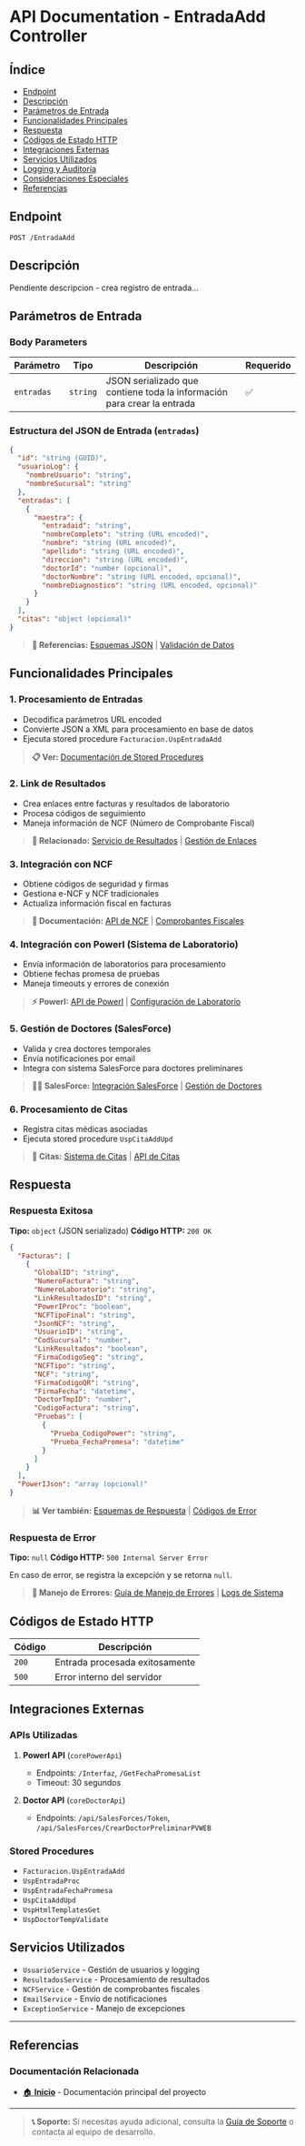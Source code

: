 # API Documentation - EntradaAdd Controller

## Índice
- [Endpoint](#endpoint)
- [Descripción](#descripción)
- [Parámetros de Entrada](#parámetros-de-entrada)
- [Funcionalidades Principales](#funcionalidades-principales)
- [Respuesta](#respuesta)
- [Códigos de Estado HTTP](#códigos-de-estado-http)
- [Integraciones Externas](#integraciones-externas)
- [Servicios Utilizados](#servicios-utilizados)
- [Logging y Auditoría](#logging-y-auditoría)
- [Consideraciones Especiales](#consideraciones-especiales)
- [Referencias](#referencias)

## Endpoint
```http
POST /EntradaAdd
```

## Descripción
Pendiente descripcion - crea registro de entrada...

## Parámetros de Entrada

### Body Parameters
| Parámetro | Tipo | Descripción | Requerido |
|-----------|------|-------------|-----------|
| `entradas` | `string` | JSON serializado que contiene toda la información para crear la entrada | ✅ |

### Estructura del JSON de Entrada (`entradas`)
```json
{
  "id": "string (GUID)",
  "usuarioLog": {
    "nombreUsuario": "string",
    "nombreSucursal": "string"
  },
  "entradas": [
    {
      "maestra": {
        "entradaid": "string",
        "nombreCompleto": "string (URL encoded)",
        "nombre": "string (URL encoded)",
        "apellido": "string (URL encoded)",
        "direccion": "string (URL encoded)",
        "doctorId": "number (opcional)",
        "doctorNombre": "string (URL encoded, opcional)",
        "nombreDiagnostico": "string (URL encoded, opcional)"
      }
    }
  ],
  "citas": "object (opcional)"
}
```

> **📖 Referencias:** [Esquemas JSON](./schemas/entrada-request.json) | [Validación de Datos](./validation-rules.md)

## Funcionalidades Principales

### 1. Procesamiento de Entradas
- Decodifica parámetros URL encoded
- Convierte JSON a XML para procesamiento en base de datos  
- Ejecuta stored procedure `Facturacion.UspEntradaAdd`

> **📋 Ver:** [Documentación de Stored Procedures](./database/stored-procedures.md#uspentradaadd)

### 2. Link de Resultados
- Crea enlaces entre facturas y resultados de laboratorio
- Procesa códigos de seguimiento
- Maneja información de NCF (Número de Comprobante Fiscal)

> **🔗 Relacionado:** [Servicio de Resultados](./services/resultados-service.md) | [Gestión de Enlaces](./linking-system.md)

### 3. Integración con NCF
- Obtiene códigos de seguridad y firmas
- Gestiona e-NCF y NCF tradicionales  
- Actualiza información fiscal en facturas

> **💼 Documentación:** [API de NCF](./integrations/ncf-service.md) | [Comprobantes Fiscales](./fiscal/ncf-guide.md)

### 4. Integración con PowerI (Sistema de Laboratorio)
- Envía información de laboratorios para procesamiento
- Obtiene fechas promesa de pruebas
- Maneja timeouts y errores de conexión

> **⚡ PowerI:** [API de PowerI](./integrations/poweri-api.md) | [Configuración de Laboratorio](./lab-system/poweri-setup.md)

### 5. Gestión de Doctores (SalesForce)
- Valida y crea doctores temporales
- Envía notificaciones por email
- Integra con sistema SalesForce para doctores preliminares

> **👨‍⚕️ SalesForce:** [Integración SalesForce](./integrations/salesforce-integration.md) | [Gestión de Doctores](./doctor-management.md)

### 6. Procesamiento de Citas
- Registra citas médicas asociadas
- Ejecuta stored procedure `UspCitaAddUpd`

> **📅 Citas:** [Sistema de Citas](./appointments/appointment-system.md) | [API de Citas](./api/appointments-api.md)

## Respuesta

### Respuesta Exitosa
**Tipo:** `object` (JSON serializado)
**Código HTTP:** `200 OK`

```json
{
  "Facturas": [
    {
      "GlobalID": "string",
      "NumeroFactura": "string",
      "NumeroLaboratorio": "string",
      "LinkResultadosID": "string",
      "PowerIProc": "boolean",
      "NCFTipoFinal": "string",
      "JsonNCF": "string",
      "UsuarioID": "string",
      "CodSucursal": "number",
      "LinkResultados": "boolean",
      "FirmaCodigoSeg": "string",
      "NCFTipo": "string",
      "NCF": "string",
      "FirmaCodigoQR": "string",
      "FirmaFecha": "datetime",
      "DoctorTmpID": "number",
      "CodigoFactura": "string",
      "Pruebas": [
        {
          "Prueba_CodigoPower": "string",
          "Prueba_FechaPromesa": "datetime"
        }
      ]
    }
  ],
  "PowerIJson": "array (opcional)"
}
```

> **📊 Ver también:** [Esquemas de Respuesta](./schemas/entrada-response.json) | [Códigos de Error](./error-handling.md)

### Respuesta de Error
**Tipo:** `null`
**Código HTTP:** `500 Internal Server Error`

En caso de error, se registra la excepción y se retorna `null`.

> **🚨 Manejo de Errores:** [Guía de Manejo de Errores](./error-handling.md) | [Logs de Sistema](./logging/system-logs.md)

## Códigos de Estado HTTP

| Código | Descripción |
|--------|-------------|
| `200` | Entrada procesada exitosamente |
| `500` | Error interno del servidor |

## Integraciones Externas

### APIs Utilizadas
1. **PowerI API** (`corePowerApi`)
   - Endpoints: `/Interfaz`, `/GetFechaPromesaList`
   - Timeout: 30 segundos
   
2. **Doctor API** (`coreDoctorApi`)
   - Endpoints: `/api/SalesForces/Token`, `/api/SalesForces/CrearDoctorPreliminarPVWEB`

### Stored Procedures
- `Facturacion.UspEntradaAdd`
- `UspEntradaProc`
- `UspEntradaFechaPromesa`
- `UspCitaAddUpd`
- `UspHtmlTemplatesGet`
- `UspDoctorTempValidate`

## Servicios Utilizados
- `UsuarioService` - Gestión de usuarios y logging
- `ResultadosService` - Procesamiento de resultados
- `NCFService` - Gestión de comprobantes fiscales
- `EmailService` - Envío de notificaciones
- `ExceptionService` - Manejo de excepciones

---

## Referencias

### Documentación Relacionada
- [🏠 **Inicio**](./README.md) - Documentación principal del proyecto

---

> **📞 Soporte:** Si necesitas ayuda adicional, consulta la [Guía de Soporte](./support.md) o contacta al equipo de desarrollo.
